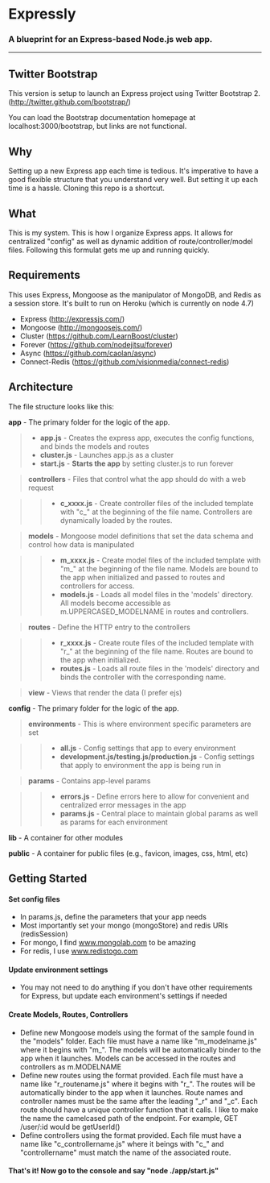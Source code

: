 # Expressly
### A blueprint for an Express-based Node.js web app.

----

## Twitter Bootstrap
This version is setup to launch an Express project using Twitter Bootstrap 2.
(http://twitter.github.com/bootstrap/)

You can load the Bootstrap documentation homepage at localhost:3000/bootstrap, but links are not functional.


## Why
Setting up a new Express app each time is tedious. It's imperative to have a good flexible structure that you understand very well. But setting it up each time is a hassle. Cloning this repo is a shortcut.

## What
This is my system. This is how I organize Express apps. It allows for centralized "config" as well as dynamic addition of route/controller/model files. Following this formulat gets me up and running quickly.

## Requirements
This uses Express, Mongoose as the manipulator of MongoDB, and Redis as a session store. It's built to run on Heroku (which is currently on node 4.7)

* Express	(http://expressjs.com/)
* Mongoose (http://mongoosejs.com/)
* Cluster (https://github.com/LearnBoost/cluster)
* Forever (https://github.com/nodejitsu/forever)
* Async (https://github.com/caolan/async)
* Connect-Redis (https://github.com/visionmedia/connect-redis)

## Architecture

The file structure looks like this:

**app** - The primary folder for the logic of the app.

> * **app.js** - Creates the express app, executes the config functions, and binds the models and routes
> * **cluster.js** - Launches app.js as a cluster
> * **start.js** - **Starts the app** by setting cluster.js to run forever

> **controllers** - Files that control what the app should do with a web request

>> * **c_xxxx.js** - Create controller files of the included template with "c_" at the beginning of the file name. Controllers are dynamically loaded by the routes.

> **models** - Mongoose model definitions that set the data schema and control how data is manipulated

>> * **m_xxxx.js** - Create model files of the included template with "m_" at the beginning of the file name. Models are bound to the app when initialized and passed to routes and controllers for access.
>> * **models.js** - Loads all model files in the 'models' directory. All models become accessible as m.UPPERCASED_MODELNAME in routes and controllers.

> **routes** - Define the HTTP entry to the controllers

>> * **r_xxxx.js** - Create route files of the included template with "r_" at the beginning of the file name. Routes are bound to the app when initialized.
>> * **routes.js** - Loads all route files in the 'models' directory and binds the controller with the corresponding name.

> **view** - Views that render the data (I prefer ejs)

**config** - The primary folder for the logic of the app.  

> **environments** - This is where environment specific parameters are set

>> * **all.js** - Config settings that app to every environment
>> * **development.js/testing.js/production.js** - Config settings that apply to environment the app is being run in

> **params** - Contains app-level params

>> * **errors.js** - Define errors here to allow for convenient and centralized error messages in the app
>> * **params.js** - Central place to maintain global params as well as params for each environment

**lib** - A container for other modules

**public** - A container for public files (e.g., favicon, images, css, html, etc)

## Getting Started

#### Set config files

* In params.js, define the parameters that your app needs
* Most importantly set your mongo (mongoStore) and redis URIs (redisSession)
* For mongo, I find www.mongolab.com to be amazing
* For redis, I use www.redistogo.com

#### Update environment settings

* You may not need to do anything if you don't have other requirements for Express, but update each environment's settings if needed

#### Create Models, Routes, Controllers

* Define new Mongoose models using the format of the sample found in the "models" folder. Each file must have a name like "m_modelname.js" where it begins with "m_". The models will be automatically binder to the app when it launches. Models can be accessed in the routes and controllers as m.MODELNAME
* Define new routes using the format provided. Each file must have a name like "r_routename.js" where it begins with "r_". The routes will be automatically binder to the app when it launches. Route names and controller names must be the same after the leading "_r" and "_c". Each route should have a unique controller function that it calls. I like to make the name the camelcased path of the endpoint. For example, GET /user/:id would be getUserId()
* Define controllers using the format provided. Each file must have a name like "c_controllername.js" where it beings with "c_" and "controllername" must match the name of the associated route.

#### That's it! Now go to the console and say "node ./app/start.js"
